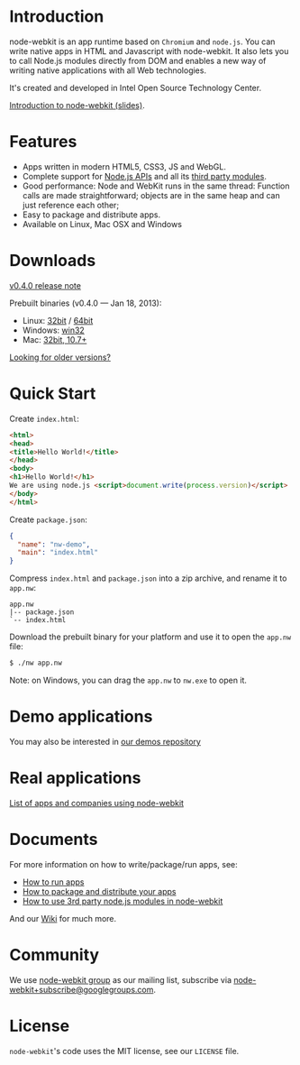# Introduction

node-webkit is an app runtime based on `Chromium` and `node.js`. You can 
write native apps in HTML and Javascript with node-webkit. It also lets you
to call Node.js modules directly from DOM and enables a new way of writing
native applications with all Web technologies.

It's created and developed in Intel Open Source Technology Center.

[Introduction to node-webkit (slides)](https://speakerdeck.com/u/zcbenz/p/node-webkit-app-runtime-based-on-chromium-and-node-dot-js).

# Features

* Apps written in modern HTML5, CSS3, JS and WebGL.
* Complete support for [Node.js APIs](http://nodejs.org/api/) and all its [third party modules](https://npmjs.org).
* Good performance: Node and WebKit runs in the same thread: Function calls are made straightforward; objects are in the same heap and can just reference each other;
* Easy to package and distribute apps.
* Available on Linux, Mac OSX and Windows

# Downloads

[v0.4.0 release note](https://groups.google.com/d/msg/node-webkit/bTqRSmcfJ_E/9njVffk-k4cJ)

Prebuilt binaries (v0.4.0 — Jan 18, 2013):

* Linux: [32bit](https://s3.amazonaws.com/node-webkit/v0.4.0/node-webkit-v0.4.0-linux-ia32.tar.gz) / [64bit](https://s3.amazonaws.com/node-webkit/v0.4.0/node-webkit-v0.4.0-linux-x64.tar.gz)
* Windows: [win32](https://s3.amazonaws.com/node-webkit/v0.4.0/node-webkit-v0.4.0-win-ia32.zip)
* Mac: [32bit, 10.7+](https://s3.amazonaws.com/node-webkit/v0.4.0/node-webkit-v0.4.0-osx-ia32.zip)

[Looking for older versions?](https://github.com/rogerwang/node-webkit/wiki/Downloads-of-old-versions)

# Quick Start

Create `index.html`:

````html
<html>
<head>
<title>Hello World!</title>
</head>
<body>
<h1>Hello World!</h1>
We are using node.js <script>document.write(process.version)</script>
</body>
</html>
````

Create `package.json`:

````json
{
  "name": "nw-demo",
  "main": "index.html"
}
````

Compress `index.html` and `package.json` into a zip archive, and rename
it to `app.nw`:

    app.nw
    |-- package.json
    `-- index.html

Download the prebuilt binary for your platform and use it to open the
`app.nw` file:

````bash
$ ./nw app.nw
````

Note: on Windows, you can drag the `app.nw` to `nw.exe` to open it.

# Demo applications

You may also be interested in [our demos repository](https://github.com/zcbenz/nw-sample-apps) 

# Real applications

[List of apps and companies using node-webkit](https://github.com/rogerwang/node-webkit/wiki/List-of-apps-and-companies-using-node-webkit)



# Documents

For more information on how to write/package/run apps, see:

* [How to run apps](https://github.com/rogerwang/node-webkit/wiki/How-to-run-apps)
* [How to package and distribute your apps](https://github.com/rogerwang/node-webkit/wiki/How-to-package-and-distribute-your-apps)
* [How to use 3rd party node.js modules in node-webkit](https://github.com/rogerwang/node-webkit/wiki/How-to-use-3rd-party-node.js-modules-in-node-webkit)

And our [Wiki](https://github.com/rogerwang/node-webkit/wiki) for much more.

# Community

We use [node-webkit group](http://groups.google.com/group/node-webkit) as
our mailing list, subscribe via [node-webkit+subscribe@googlegroups.com](mailto:node-webkit+subscribe@googlegroups.com).

# License

`node-webkit`'s code uses the MIT license, see our `LICENSE` file.
